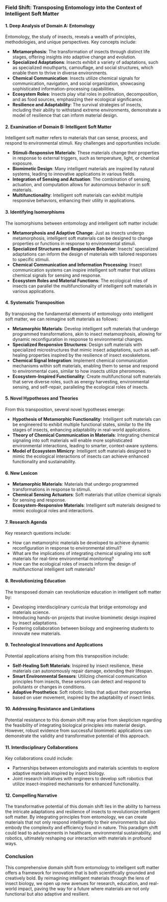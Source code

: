 ### Field Shift: Transposing Entomology into the Context of Intelligent Soft Matter

#### 1. Deep Analysis of Domain A: Entomology
Entomology, the study of insects, reveals a wealth of principles, methodologies, and unique perspectives. Key concepts include:

- **Metamorphosis**: The transformation of insects through distinct life stages, offering insights into adaptive change and evolution.
- **Specialized Adaptations**: Insects exhibit a variety of adaptations, such as specialized mouthparts, camouflage, and social structures, which enable them to thrive in diverse environments.
- **Chemical Communication**: Insects utilize chemical signals for communication, navigation, and social organization, showcasing sophisticated information-processing capabilities.
- **Ecosystem Roles**: Insects play vital roles in pollination, decomposition, and as food sources, emphasizing their ecological significance.
- **Resilience and Adaptability**: The survival strategies of insects, including their ability to withstand extreme environments, demonstrate a model of resilience that can inform material design.

#### 2. Examination of Domain B: Intelligent Soft Matter
Intelligent soft matter refers to materials that can sense, process, and respond to environmental stimuli. Key challenges and opportunities include:

- **Stimuli-Responsive Materials**: These materials change their properties in response to external triggers, such as temperature, light, or chemical exposure.
- **Biomimetic Design**: Many intelligent materials are inspired by natural systems, leading to innovative applications in various fields.
- **Integration of Sensing and Actuation**: The combination of sensing, actuation, and computation allows for autonomous behavior in soft materials.
- **Multifunctionality**: Intelligent soft materials can exhibit multiple responsive behaviors, enhancing their utility in applications.

#### 3. Identifying Isomorphisms
The isomorphisms between entomology and intelligent soft matter include:

- **Metamorphosis and Adaptive Change**: Just as insects undergo metamorphosis, intelligent soft materials can be designed to change properties or functions in response to environmental stimuli.
- **Specialized Structures and Responsive Behavior**: Insects’ specialized adaptations can inform the design of materials with tailored responses to specific stimuli.
- **Chemical Communication and Information Processing**: Insect communication systems can inspire intelligent soft matter that utilizes chemical signals for sensing and response.
- **Ecosystem Roles and Material Functions**: The ecological roles of insects can parallel the multifunctionality of intelligent soft materials in various applications.

#### 4. Systematic Transposition
By transposing the fundamental elements of entomology onto intelligent soft matter, we can reimagine soft materials as follows:

- **Metamorphic Materials**: Develop intelligent soft materials that undergo programmed transformations, akin to insect metamorphosis, allowing for dynamic reconfiguration in response to environmental changes.
- **Specialized Responsive Structures**: Design soft materials with specialized microstructures that mimic insect adaptations, such as self-healing properties inspired by the resilience of insect exoskeletons.
- **Chemical Signal Integration**: Implement chemical communication mechanisms within soft materials, enabling them to sense and respond to environmental cues, similar to how insects utilize pheromones.
- **Ecosystem-Inspired Functionality**: Create multifunctional soft materials that serve diverse roles, such as energy harvesting, environmental sensing, and self-repair, paralleling the ecological roles of insects.

#### 5. Novel Hypotheses and Theories
From this transposition, several novel hypotheses emerge:

- **Hypothesis of Metamorphic Functionality**: Intelligent soft materials can be engineered to exhibit multiple functional states, similar to the life stages of insects, enhancing adaptability in real-world applications.
- **Theory of Chemical Communication in Materials**: Integrating chemical signaling into soft materials will enable more sophisticated environmental interactions, leading to smarter, context-aware systems.
- **Model of Ecosystem Mimicry**: Intelligent soft materials designed to mimic the ecological interactions of insects can achieve enhanced functionality and sustainability.

#### 6. New Lexicon
- **Metamorphic Materials**: Materials that undergo programmed transformations in response to stimuli.
- **Chemical Sensing Actuators**: Soft materials that utilize chemical signals for sensing and response.
- **Ecosystem-Responsive Materials**: Intelligent soft materials designed to mimic ecological roles and interactions.

#### 7. Research Agenda
Key research questions include:

- How can metamorphic materials be developed to achieve dynamic reconfiguration in response to environmental stimuli?
- What are the implications of integrating chemical signaling into soft materials for real-time environmental monitoring?
- How can the ecological roles of insects inform the design of multifunctional intelligent soft materials?

#### 8. Revolutionizing Education
The transposed domain can revolutionize education in intelligent soft matter by:

- Developing interdisciplinary curricula that bridge entomology and materials science.
- Introducing hands-on projects that involve biomimetic design inspired by insect adaptations.
- Fostering collaboration between biology and engineering students to innovate new materials.

#### 9. Technological Innovations and Applications
Potential applications arising from this transposition include:

- **Self-Healing Soft Materials**: Inspired by insect resilience, these materials can autonomously repair damage, extending their lifespan.
- **Smart Environmental Sensors**: Utilizing chemical communication principles from insects, these sensors can detect and respond to pollutants or changes in conditions.
- **Adaptive Prosthetics**: Soft robotic limbs that adjust their properties based on user movement, inspired by the adaptability of insect limbs.

#### 10. Addressing Resistance and Limitations
Potential resistance to this domain shift may arise from skepticism regarding the feasibility of integrating biological principles into material design. However, robust evidence from successful biomimetic applications can demonstrate the validity and transformative potential of this approach.

#### 11. Interdisciplinary Collaborations
Key collaborations could include:

- Partnerships between entomologists and materials scientists to explore adaptive materials inspired by insect biology.
- Joint research initiatives with engineers to develop soft robotics that utilize insect-inspired mechanisms for enhanced functionality.

#### 12. Compelling Narrative
The transformative potential of this domain shift lies in the ability to harness the intricate adaptations and resilience of insects to revolutionize intelligent soft matter. By integrating principles from entomology, we can create materials that not only respond intelligently to their environments but also embody the complexity and efficiency found in nature. This paradigm shift could lead to advancements in healthcare, environmental sustainability, and robotics, ultimately reshaping our interaction with materials in profound ways. 

### Conclusion
This comprehensive domain shift from entomology to intelligent soft matter offers a framework for innovation that is both scientifically grounded and creatively bold. By reimagining intelligent materials through the lens of insect biology, we open up new avenues for research, education, and real-world impact, paving the way for a future where materials are not only functional but also adaptive and resilient.